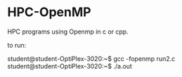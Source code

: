 # HPC-OpenMP

HPC programs using Openmp in c or cpp.

to run:

student@student-OptiPlex-3020:~$ gcc -fopenmp run2.c
student@student-OptiPlex-3020:~$ ./a.out

